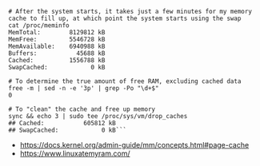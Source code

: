 ```
# After the system starts, it takes just a few minutes for my memory cache to fill up, at which point the system starts using the swap
cat /proc/meminfo
MemTotal:        8129812 kB
MemFree:         5546728 kB
MemAvailable:    6940988 kB
Buffers:           45688 kB
Cached:          1556788 kB
SwapCached:            0 kB

# To determine the true amount of free RAM, excluding cached data
free -m | sed -n -e '3p' | grep -Po "\d+$"
0

# To "clean" the cache and free up memory
sync && echo 3 | sudo tee /proc/sys/vm/drop_caches
## Cached:           605812 kB
## SwapCached:            0 kB```
```

- https://docs.kernel.org/admin-guide/mm/concepts.html#page-cache
- https://www.linuxatemyram.com/
